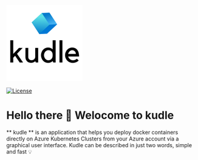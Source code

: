 <img src="images/logo2.png" alt="Projectlogo" width="200">

[![License](https://img.shields.io/badge/License-Apache%202.0-blue.svg)](https://github.com/miranthajayatilake/kudle/blob/main/LICENSE)

# Hello there :wave: Welocome to kudle 

** kudle ** is an application that helps you deploy docker containers directly on Azure Kubernetes Clusters from your Azure account via a graphical user interface. Kudle can be described in just two words, simple and fast :bulb: 